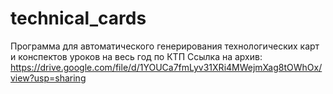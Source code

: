 # technical_cards
Программа для автоматического генерирования технологических карт и конспектов уроков на весь год по КТП
Ссылка на архив: https://drive.google.com/file/d/1YOUCa7fmLyv31XRi4MWejmXag8tOWhOx/view?usp=sharing
